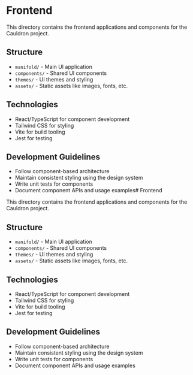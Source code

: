 # Frontend

This directory contains the frontend applications and components for the Cauldron project.

## Structure

- `manifold/` - Main UI application
- `components/` - Shared UI components
- `themes/` - UI themes and styling
- `assets/` - Static assets like images, fonts, etc.

## Technologies

- React/TypeScript for component development
- Tailwind CSS for styling
- Vite for build tooling
- Jest for testing

## Development Guidelines

- Follow component-based architecture
- Maintain consistent styling using the design system
- Write unit tests for components
- Document component APIs and usage examples# Frontend

This directory contains the frontend applications and components for the Cauldron project.

## Structure

- `manifold/` - Main UI application
- `components/` - Shared UI components
- `themes/` - UI themes and styling
- `assets/` - Static assets like images, fonts, etc.

## Technologies

- React/TypeScript for component development
- Tailwind CSS for styling
- Vite for build tooling
- Jest for testing

## Development Guidelines

- Follow component-based architecture
- Maintain consistent styling using the design system
- Write unit tests for components
- Document component APIs and usage examples